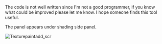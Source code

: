 The code is not well written since I'm not a good programmer, if you know what could be improved please let me know. I hope someone finds this tool useful.

The panel appears under shading side panel.

![Texturepaintadd_scr](https://github.com/Nightowlen/TexturePaintAdd/assets/17211897/63503f04-41f5-438f-915d-10cae0e401db)
